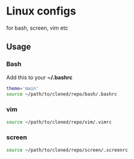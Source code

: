 # Linux configs 

for bash, screen, vim etc

## Usage

### Bash
Add this to your **~/.bashrc**
```bash
theme='main'
source ~/path/to/cloned/repo/bash/.bashrc
```

### vim
```bash
source ~/path/to/cloned/repo/vim/.vimrc
```

### screen
```bash
source ~/path/to/cloned/repo/screen/.screenrc
```
